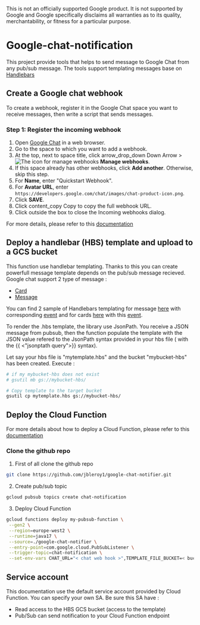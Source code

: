 This is not an officially supported Google product. It is not supported by Google and Google specifically disclaims all warranties as to its quality, merchantability, or fitness for a particular purpose.

# Google-chat-notification

This project provide tools that helps to send message to Google Chat from any pub/sub message. The tools support templating messages base on [Handlebars](https://github.com/jknack/handlebars.java)

## Create a Google chat webhook

To create a webhook, register it in the Google Chat space you want to receive messages, then write a script that sends messages.

### Step 1: Register the incoming webhook

  1. Open [Google Chat](https://chat.google.com/) in a web browser.
  1. Go to the space to which you want to add a webhook.
  1. At the top, next to space title, click <span class="material-icons">arrow_drop_down</span> Down Arrow > <img src="https://fonts.gstatic.com/s/i/short-term/release/googlesymbols/settings/default/24px.svg" class="inline-icon" alt="The icon for manage webhooks"> **Manage webhooks**.
  1. If this space already has other webhooks, click **Add another**. Otherwise, skip this step.
  1. For **Name**, enter "Quickstart Webhook".
  1. For **Avatar URL**, enter `https://developers.google.com/chat/images/chat-product-icon.png`.
  1. Click **SAVE**.
  1. Click <span class="material-icons">content_copy</span> Copy to copy the full webhook URL.
  1. Click outside the box to close the Incoming webhooks dialog.


For more details, please refer to this [documentation](https://developers.google.com/chat/how-tos/webhooks#create_a_webhook)

## Deploy a handlebar (HBS) template and upload to a GCS bucket

This function use handlebar templating. Thanks to this you can create powerfull message template depends on the pub/sub message recieved. Google chat support 2 type of message : 

* [Card](https://developers.google.com/chat/api/guides/message-formats/cards)
* [Message](https://developers.google.com/chat/api/guides/message-formats/basic)

You can find 2 sample of Handlebars templating for message [here](src/test/resources/message.hbs) with corresponding [event](src/test/resources/input_02.json) and for cards [here](src/test/resources/template_01.hbs) with this [event](src/test/resources/input_01.json).

To render the .hbs template, the library use JsonPath. You receive a JSON message from pubsub, then the function populate the template with the JSON value refered to the JsonPath syntax provided in your hbs file ( with the {{ <"jsonptath query">}} syntax).


Let say your hbs file is "mytemplate.hbs" and the bucket "mybucket-hbs" has been created. Execute : 


```bash
# if my mybucket-hbs does not exist
# gsutil mb gs://mybucket-hbs/

# Copy template to the target bucket
gsutil cp mytemplate.hbs gs://mybucket-hbs/
```


## Deploy the Cloud Function

For more details about how to deploy a Cloud Function, please refer to this [documentation](https://cloud.google.com/functions/docs/deploy#basics)

### Clone the github repo

1. First of all clone the github repo


```bash
git clone https://github.com/jbleroy1/google-chat-notifier.git
```
2. Create pub/sub topic
 

 ```bash
 gcloud pubsub topics create chat-notification
 ```

3. Deploy Cloud Function

 ```bash
 gcloud functions deploy my-pubsub-function \
  --gen2 \
  --region=europe-west2 \
  --runtime=java17 \
  --source=./google-chat-notifier \
  --entry-point=com.google.cloud.PubSubListener \
  --trigger-topic=chat-notification \
  --set-env-vars CHAT_URL="< chat web hook >",TEMPLATE_FILE_BUCKET=< bucket name >,TEMPLATE_FILE_OBJECT=< HBS object name >
 ```


## Service account

This documentation use the default service account provided by Cloud Function. You can specify your own SA. Be sure this SA have : 

* Read access to the HBS GCS bucket (access to the template)
* Pub/Sub can send notification to your Cloud Function endpoint





